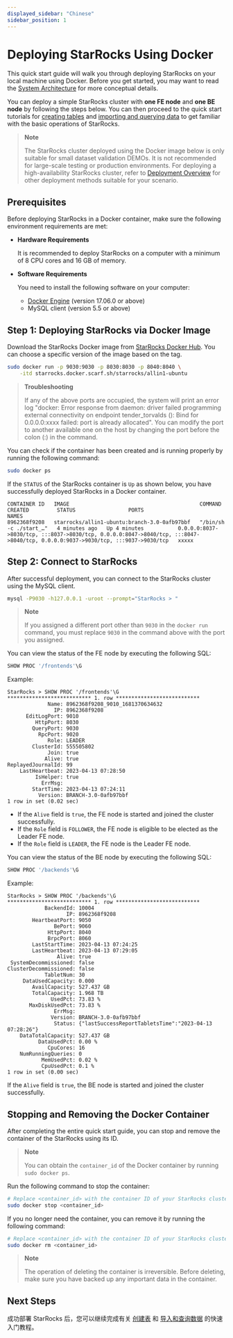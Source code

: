```yaml
---
displayed_sidebar: "Chinese"
sidebar_position: 1
---
```


# Deploying StarRocks Using Docker

This quick start guide will walk you through deploying StarRocks on your local machine using Docker. Before you get started, you may want to read the [System Architecture](../introduction/Architecture.md) for more conceptual details.

You can deploy a simple StarRocks cluster with **one FE node** and **one BE node** by following the steps below. You can then proceed to the quick start tutorials for [creating tables](../quick_start/Create_table.md) and [importing and querying data](../quick_start/Import_and_query.md) to get familiar with the basic operations of StarRocks.

> **Note**
>
> The StarRocks cluster deployed using the Docker image below is only suitable for small dataset validation DEMOs. It is not recommended for large-scale testing or production environments. For deploying a high-availability StarRocks cluster, refer to [Deployment Overview](../deployment/deployment_overview.md) for other deployment methods suitable for your scenario.

## Prerequisites

Before deploying StarRocks in a Docker container, make sure the following environment requirements are met:

- **Hardware Requirements**

  It is recommended to deploy StarRocks on a computer with a minimum of 8 CPU cores and 16 GB of memory.

- **Software Requirements**

  You need to install the following software on your computer:

  - [Docker Engine](https://docs.docker.com/engine/install/) (version 17.06.0 or above)
  - MySQL client (version 5.5 or above)

## Step 1: Deploying StarRocks via Docker Image

Download the StarRocks Docker image from [StarRocks Docker Hub](https://hub.docker.com/r/starrocks/allin1-ubuntu/tags). You can choose a specific version of the image based on the tag.

```Bash
sudo docker run -p 9030:9030 -p 8030:8030 -p 8040:8040 \
    -itd starrocks.docker.scarf.sh/starrocks/allin1-ubuntu
```

> **Troubleshooting**
>
> If any of the above ports are occupied, the system will print an error log "docker: Error response from daemon: driver failed programming external connectivity on endpoint tender_torvalds (): Bind for 0.0.0.0:xxxx failed: port is already allocated". You can modify the port to another available one on the host by changing the port before the colon (:) in the command.

You can check if the container has been created and is running properly by running the following command:

```Bash
sudo docker ps
```

If the `STATUS` of the StarRocks container is `Up` as shown below, you have successfully deployed StarRocks in a Docker container.

```Plain
CONTAINER ID   IMAGE                                          COMMAND                  CREATED         STATUS                 PORTS                                                                                                                             NAMES
8962368f9208   starrocks/allin1-ubuntu:branch-3.0-0afb97bbf   "/bin/sh -c ./start_…"   4 minutes ago   Up 4 minutes           0.0.0.0:8037->8030/tcp, :::8037->8030/tcp, 0.0.0.0:8047->8040/tcp, :::8047->8040/tcp, 0.0.0.0:9037->9030/tcp, :::9037->9030/tcp   xxxxx
```

## Step 2: Connect to StarRocks

After successful deployment, you can connect to the StarRocks cluster using the MySQL client.

```Bash
mysql -P9030 -h127.0.0.1 -uroot --prompt="StarRocks > "
```

> **Note**
>
> If you assigned a different port other than `9030` in the `docker run` command, you must replace `9030` in the command above with the port you assigned.

You can view the status of the FE node by executing the following SQL:

```SQL
SHOW PROC '/frontends'\G
```

Example:

```Plain
StarRocks > SHOW PROC '/frontends'\G
*************************** 1. row ***************************
             Name: 8962368f9208_9010_1681370634632
               IP: 8962368f9208
      EditLogPort: 9010
         HttpPort: 8030
        QueryPort: 9030
          RpcPort: 9020
             Role: LEADER
        ClusterId: 555505802
             Join: true
            Alive: true
ReplayedJournalId: 99
    LastHeartbeat: 2023-04-13 07:28:50
         IsHelper: true
           ErrMsg: 
        StartTime: 2023-04-13 07:24:11
          Version: BRANCH-3.0-0afb97bbf
1 row in set (0.02 sec)
```

- If the `Alive` field is `true`, the FE node is started and joined the cluster successfully.
- If the `Role` field is `FOLLOWER`, the FE node is eligible to be elected as the Leader FE node.
- If the `Role` field is `LEADER`, the FE node is the Leader FE node.

You can view the status of the BE node by executing the following SQL:

```SQL
SHOW PROC '/backends'\G
```

Example:

```Plain
StarRocks > SHOW PROC '/backends'\G
*************************** 1. row ***************************
            BackendId: 10004
                   IP: 8962368f9208
        HeartbeatPort: 9050
               BePort: 9060
             HttpPort: 8040
             BrpcPort: 8060
        LastStartTime: 2023-04-13 07:24:25
        LastHeartbeat: 2023-04-13 07:29:05
                Alive: true
 SystemDecommissioned: false
ClusterDecommissioned: false
            TabletNum: 30
     DataUsedCapacity: 0.000 
        AvailCapacity: 527.437 GB
        TotalCapacity: 1.968 TB
              UsedPct: 73.83 %
       MaxDiskUsedPct: 73.83 %
               ErrMsg: 
              Version: BRANCH-3.0-0afb97bbf
               Status: {"lastSuccessReportTabletsTime":"2023-04-13 07:28:26"}
    DataTotalCapacity: 527.437 GB
          DataUsedPct: 0.00 %
             CpuCores: 16
    NumRunningQueries: 0
           MemUsedPct: 0.02 %
           CpuUsedPct: 0.1 %
1 row in set (0.00 sec)
```

If the `Alive` field is `true`, the BE node is started and joined the cluster successfully.

## Stopping and Removing the Docker Container

After completing the entire quick start guide, you can stop and remove the container of the StarRocks using its ID.

> **Note**
>
> You can obtain the `container_id` of the Docker container by running `sudo docker ps`.

Run the following command to stop the container:

```Bash
# Replace <container_id> with the container ID of your StarRocks cluster.
sudo docker stop <container_id>
```

If you no longer need the container, you can remove it by running the following command:

```Bash
# Replace <container_id> with the container ID of your StarRocks cluster.
sudo docker rm <container_id>
```

> **Note**
>
> The operation of deleting the container is irreversible. Before deleting, make sure you have backed up any important data in the container.

## Next Steps

成功部署 StarRocks 后，您可以继续完成有关 [创建表](../quick_start/Create_table.md) 和 [导入和查询数据](../quick_start/Import_and_query.md) 的快速入门教程。